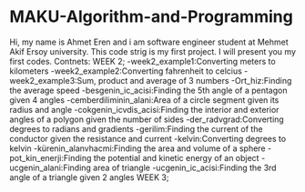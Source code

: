# MAKU-Algorithm-and-Programming
Hi, my name is Ahmet Eren and i am software engineer student at Mehmet Akif Ersoy university.
This code strig is my first project.
I will present you my first codes.
Contnets:
WEEK 2;
-week2_example1:Converting meters to kilometers
-week2_example2:Converting fahrenheit to celcius
-week2_example3:Sum, product and average of 3 numbers
-Ort_hiz:Finding the average speed
-besgenin_ic_acisi:Finding the 5th angle of a pentagon given 4 angles
-cemberdiliminin_alani:Area of a circle segment given its radius and angle
-cokgenin_icvdis_acisi:Finding the interior and exterior angles of a polygon given the number of sides
-der_radvgrad:Converting degrees to radians and gradients
-gerilim:Finding the current of the conductor given the resistance and current
-kelvin:Converting degrees to kelvin
-kürenin_alanvhacmi:Finding the area and volume of a sphere
-pot_kin_enerji:Finding the potential and kinetic energy of an object
-ucgenin_alani:Finding area of triangle
-ucgenin_ic_acisi:Finding the 3rd angle of a triangle given 2 angles
WEEK 3;
